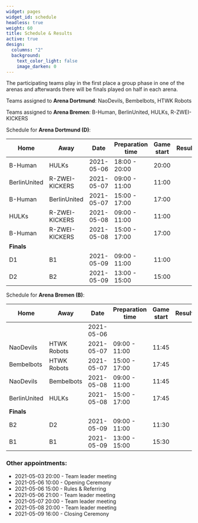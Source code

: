 ```yaml
---
widget: pages
widget_id: schedule
headless: true
weight: 60
title: Schedule & Results
active: true
design:
  columns: "2"
  background:
    text_color_light: false
    image_darken: 0
---
```

The participating teams play in the first place a group phase in one of the arenas and afterwards there will be finals played on half in each arena.

Teams assigned to **Arena Dortmund**: NaoDevils, Bembelbots, HTWK Robots

Teams assigned to **Arena Bremen**: B-Human, BerlinUnited, HULKs, R-ZWEI-KICKERS

Schedule for **Arena Dortmund (D)**:

| Home         | Away           | Date       | Preparation time | Game start | Result |
| ------------ | -------------- | ---------- | ---------------- | ---------- | ------ |
| B-Human      | HULKs          | 2021-05-06 | 18:00 - 20:00    | 20:00      |        |
| BerlinUnited | R-ZWEI-KICKERS | 2021-05-07 | 09:00 - 11:00    | 11:00      |        |
| B-Human      | BerlinUnited   | 2021-05-07 | 15:00 - 17:00    | 17:00      |        |
| HULKs        | R-ZWEI-KICKERS | 2021-05-08 | 09:00 - 11:00    | 11:00      |        |
| B-Human      | R-ZWEI-KICKERS | 2021-05-08 | 15:00 - 17:00    | 17:00      |        |
| **Finals**   |                |            |                  |            |        |
| D1           | B1             | 2021-05-09 | 09:00 - 11:00    | 11:00      |        |
| D2           | B2             | 2021-05-09 | 13:00 - 15:00    | 15:00      |        |

Schedule for **Arena Bremen (B)**:

| Home         | Away        | Date       | Preparation time | Game start | Result |
| ------------ | ----------- | ---------- | ---------------- | ---------- | ------ |
|              |             | 2021-05-06 |                  |            |        |
| NaoDevils    | HTWK Robots | 2021-05-07 | 09:00 - 11:00    | 11:45      |        |
| Bembelbots   | HTWK Robots | 2021-05-07 | 15:00 - 17:00    | 17:45      |        |
| NaoDevils    | Bembelbots  | 2021-05-08 | 09:00 - 11:00    | 11:45      |        |
| BerlinUnited | HULKs       | 2021-05-08 | 15:00 - 17:00    | 17:45      |        |
| **Finals**   |             |            |                  |            |        |
| B2           | D2          | 2021-05-09 | 09:00 - 11:00    | 11:30      |        |
| B1           | B1          | 2021-05-09 | 13:00 - 15:00    | 15:30      |        |

### Other appointments:

* 2021-05-03 20:00 - Team leader meeting
* 2021-05-06 10:00 - Opening Ceremony
* 2021-05-06 15:00 - Rules & Referring
* 2021-05-06 21:00 - Team leader meeting
* 2021-05-07 20:00 - Team leader meeting
* 2021-05-08 20:00 - Team leader meeting
* 2021-05-09 16:00 - Closing Ceremony